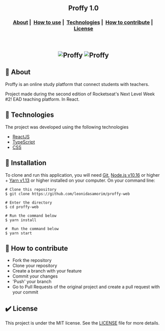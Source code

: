 <h2 align="center">
  Proffy 1.0
</h2>

<h3 align="center">
  <a href="#green_book-about">About</a>&nbsp;|&nbsp;
  <a href="#pencil-how-to-use">How to use</a>&nbsp;|&nbsp;
  <a href="#rocket-technologies">Technologies</a>&nbsp;|&nbsp;
  <a href="#link-how-to-contribute">How to contribute</a>&nbsp;|&nbsp;
  <a href="#heavy_check_mark-license">License</a>
</h3>

<br />
<h2 align="center">
  <img src="https://user-images.githubusercontent.com/586890/89843740-f8207f00-db4f-11ea-8eca-fd59067f13f9.png" alt="Proffy">

   <img src="https://user-images.githubusercontent.com/586890/89843746-fa82d900-db4f-11ea-95fa-7936a126293f.png" alt="Proffy">
</h2>

## :green_book: About

Proffy is an online study platform that connect students with teachers. 

Project made during the second edition of Rocketseat's Next Level Week #2! EAD teaching platform. In React.



## :rocket: Technologies 

The project was developed using the following technologies

- [ReactJS](https://reactjs.org/)
- [TypeScript](https://www.typescriptlang.org)
- [CSS](https://developer.mozilla.org/pt-BR/docs/Web/CSS)

## :pencil: Installation
To clone and run this application, you will need [Git](https://git-scm.com/), [Node.js v10.16](https://nodejs.org/en/) or 
higher + [Yarn v1.13](https://yarnpkg.com/) or higher installed on your computer. On your command line:

```
# Clone this repository
$ git clone https://github.com/leonidasamorim/proffy-web

# Enter the directory
$ cd proffy-web

# Run the command below
$ yarn install

#  Run the command below
$ yarn start
```

## :link: How to contribute 

- Fork the repository
- Clone your repository
- Create a branch with your feature
- Commit your changes
- 'Push' your branch
- Go to Pull Requests of the original project and create a pull request with your commit

## :heavy_check_mark: License 

This project is under the MIT license. See the [LICENSE](https://opensource.org/licenses/MIT) file for more details.